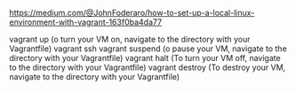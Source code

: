 https://medium.com/@JohnFoderaro/how-to-set-up-a-local-linux-environment-with-vagrant-163f0ba4da77


vagrant up (o turn your VM on, navigate to the directory with your Vagrantfile)
vagrant ssh
vagrant suspend (o pause your VM, navigate to the directory with your Vagrantfile)
vagrant halt (To turn your VM off, navigate to the directory with your Vagrantfile)
vagrant destroy (To destroy your VM, navigate to the directory with your Vagrantfile)